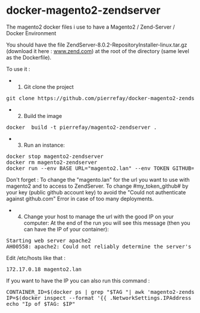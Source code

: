# docker-magento2-zendserver
The magento2 docker files i use to have a Magento2 / Zend-Server / Docker Environment

You should have the file ZendServer-8.0.2-RepositoryInstaller-linux.tar.gz (download it here :  www.zend.com) at the root of the directory (same level as the Dockerfile).

To use it :
- 1) Git clone the project
<pre>
git clone https://github.com/pierrefay/docker-magento2-zendserver.git
</pre>

- 2) Build the image 
<pre>
docker  build -t pierrefay/magento2-zendserver .
</pre>

- 3) Run an instance:
<pre>
docker stop magento2-zendserver
docker rm magento2-zendserver
docker run --env BASE_URL="magento2.lan" --env TOKEN_GITHUB="#my_token_github#" -v /data/magento2-zendserver/html:/var/www/magento2 --name magento2-zendserver -p 80:80 -p 10081:10081 -p 10082:10082 pierrefay/magento2-zendserver
</pre>

Don't forget :
To change the "magento.lan" for the url you want to use with magento2 and to access to ZendServer.
To change #my_token_github# by your key (public github account key) to avoid the "Could not authenticate against github.com" Error in case of too many deployments.


 - 4) Change your host to manage the url with the good IP on your computer:
At the end of the run you will see this message (then you can have the IP of your container):
<pre>
Starting web server apache2
AH00558: apache2: Could not reliably determine the server's fully qualified domain name, using 172.17.0.18
</pre>

Edit /etc/hosts like that :
<pre>
172.17.0.18 magento2.lan
</pre>

If you want to have the IP you can also run this command :
<pre>
CONTAINER_ID=$(docker ps | grep "$TAG "| awk 'magento2-zendserver')
IP=$(docker inspect --format '{{ .NetworkSettings.IPAddress }}' $CONTAINER_ID)
echo "Ip of $TAG: $IP"
</pre>
